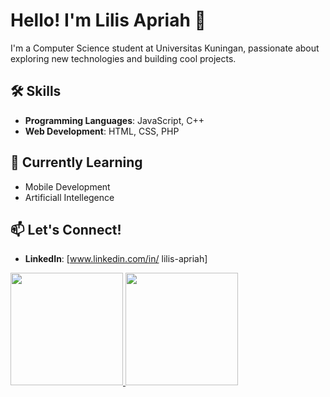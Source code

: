 # Hello! I'm Lilis Apriah 👋

I'm a Computer Science student at Universitas Kuningan, passionate about exploring new technologies and building cool projects.

## 🛠️ Skills
- **Programming Languages**: JavaScript, C++
- **Web Development**: HTML, CSS, PHP

## 🚀 Currently Learning
- Mobile Development
- Artificiall Intellegence

## 📫 Let's Connect!
- **LinkedIn**: [www.linkedin.com/in/
lilis-apriah]



<p align="left">
<a href="https://github.com/penuliscode">
  <img height="180em" src="https://github-readme-stats-eight-theta.vercel.app/api?username=penuliscode&show_icons=true&theme=algolia&include_all_commits=true&count_private=true"/>
  <img height="180em" src="https://github-readme-stats-eight-theta.vercel.app/api/top-langs/?username=penuliscode&layout=compact&theme=algolia"/>
</a>
</p>
